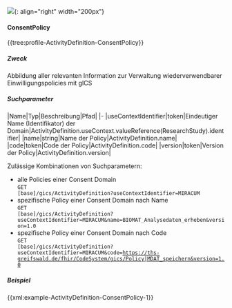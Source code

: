 ![](https://www.ths-greifswald.de/wp-content/uploads/2019/01/Design-Logo-THS-deutsch-271-padding.png){: align="right" width="200px"} 
#### ConsentPolicy
{{tree:profile-ActivityDefinition-ConsentPolicy}}

##### Zweck
Abbildung aller relevanten Information zur Verwaltung wiederverwendbarer Einwilligungspolicies mit gICS

##### Suchparameter

|Name|Typ|Beschreibung|Pfad|
|-
|useContextIdentifier|token|Eindeutiger Name (Identifikator) der Domain|ActivityDefinition.useContext.valueReference(ResearchStudy).identifier|
|name|string|Name der Policy|ActivityDefinition.name|
|code|token|Code der Policy|ActivityDefinition.code|
|version|token|Version der Policy|ActivityDefinition.version|

Zulässige Kombinationen von Suchparametern:

* alle Policies einer Consent Domain<br><code>GET [base]/gics/ActivityDefinition?useContextIdentifier=MIRACUM</code>
* spezifische Policy einer Consent Domain nach Name<br><code>GET [base]/gics/ActivityDefinition?useContextIdentifier=MIRACUM&name=BIOMAT_Analysedaten_erheben&version=1.0</code>
* spezifische Policy einer Consent Domain nach Code<br><code>GET [base]/gics/ActivityDefinition?useContextIdentifier=MIRACUM&code=https://ths-greifswald.de/fhir/CodeSystem/gics/Policy|MDAT_speichern&version=1.0</code>

##### Beispiel
{{xml:example-ActivityDefinition-ConsentPolicy-1}}